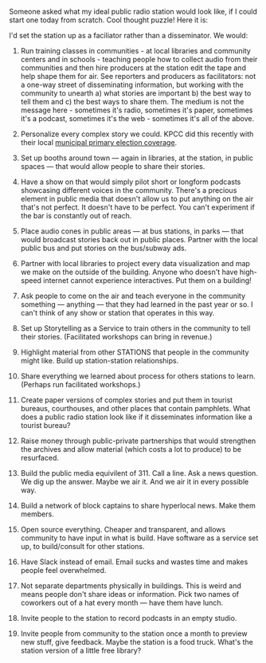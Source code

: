 Someone asked what my ideal public radio station would look like, if I could start one today from scratch. Cool thought puzzle! Here it is:

I'd set the station up as a faciliator rather than a disseminator. We would:

1. Run training classes in communities - at local libraries and community centers and in schools - teaching people how to collect audio from their communities and then hire producers at the station edit the tape and help shape them for air. See reporters and producers as facilitators: not a one-way street of disseminating information, but working with the community to unearth a) what stories are important b) the best way to tell them and c) the best ways to share them. The medium is not the message here - sometimes it's radio, sometimes it's paper, sometimes it's a podcast, sometimes it's the web - sometimes it's all of the above.

2. Personalize every complex story we could. KPCC did this recently with their local [municipal primary election coverage](http://www.poynter.org/news/media-innovation/324863/how-did-kpcc-get-voters-to-care-they-picked-one-and-made-him-care/).

3. Set up booths around town — again in libraries, at the station, in public spaces — that would allow people to share their stories. 

4. Have a show on that would simply pilot short or longform podcasts showcasing different voices in the community. There's a precious element in public media that doesn't allow us to put anything on the air that's not perfect. It doesn't have to be perfect. You can't experiment if the bar is constantly out of reach. 

5. Place audio cones in public areas — at bus stations, in parks — that would broadcast stories back out in public places. Partner with the local public bus and put stories on the bus/subway ads. 

6. Partner with local libraries to project every data visualization and map we make on the outside of the building. Anyone who doesn't have high-speed internet cannot experience interactives. Put them on a building! 

7. Ask people to come on the air and teach everyone in the community something — anything — that they had learned in the past year or so. I can't think of any show or station that operates in this way.

8. Set up Storytelling as a Service to train others in the community to tell their stories. (Facilitated workshops can bring in revenue.) 

9. Highlight material from other STATIONS that people in the community might like. Build up station-station relationships.

10. Share everything we learned about process for others stations to learn. (Perhaps run facilitated workshops.)

11. Create paper versions of complex stories and put them in tourist bureaus, courthouses, and other places that contain pamphlets. What does a public radio station look like if it disseminates information like a tourist bureau?

12. Raise money through public-private partnerships that would strengthen the archives and allow material (which costs a lot to produce) to be resurfaced.

13. Build the public media equivilent of 311. Call a line. Ask a news question. We dig up the answer. Maybe we air it. And we air it in every possible way.

14. Build a network of block captains to share hyperlocal news. Make them members.

15. Open source everything. Cheaper and transparent, and allows community to have input in what is build. Have software as a service set up, to build/consult for other stations.

16. Have Slack instead of email. Email sucks and wastes time and makes people feel overwhelmed. 

17. Not separate departments physically in buildings. This is weird and means people don't share ideas or information. Pick two names of coworkers out of a hat every month — have them have lunch.

18. Invite people to the station to record podcasts in an empty studio. 

19. Invite people from community to the station once a month to preview new stuff, give feedback. Maybe the station is a food truck. What's the station version of a little free library? 
